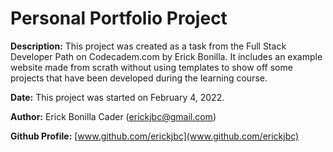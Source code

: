 # Personal Portfolio Project

**Description:** This project was created as a task from the Full Stack Developer Path on Codecadem.com by Erick Bonilla. It includes an example website made from scrath without using templates to show off some projects that have been developed during the learning course.

**Date:** This project was started on February 4, 2022.

**Author:** Erick Bonilla Cader (erickjbc@gmail.com)

**Github Profile:** [www.github.com/erickjbc](www.github.com/erickjbc)


